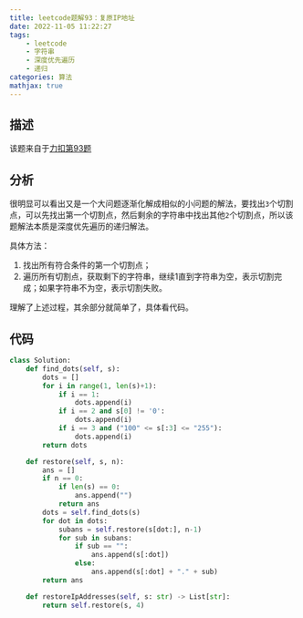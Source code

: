 ```yaml
---
title: leetcode题解93：复原IP地址
date: 2022-11-05 11:22:27
tags:
    - leetcode
    - 字符串
    - 深度优先遍历
    - 递归
categories: 算法
mathjax: true
---
```


## 描述

该题来自于[力扣第93题](https://leetcode.cn/problems/restore-ip-addresses/)

<!--more-->

## 分析

很明显可以看出又是一个大问题逐渐化解成相似的小问题的解法，要找出`3`个切割点，可以先找出第一个切割点，然后剩余的字符串中找出其他`2`个切割点，所以该题解法本质是深度优先遍历的递归解法。

具体方法：
1. 找出所有符合条件的第一个切割点；
2. 遍历所有切割点，获取剩下的字符串，继续1直到字符串为空，表示切割完成；如果字符串不为空，表示切割失败。

理解了上述过程，其余部分就简单了，具体看代码。


## 代码

```python
class Solution:
    def find_dots(self, s):
        dots = []
        for i in range(1, len(s)+1):
            if i == 1:
                dots.append(i)
            if i == 2 and s[0] != '0':
                dots.append(i)
            if i == 3 and ("100" <= s[:3] <= "255"):
                dots.append(i)
        return dots

    def restore(self, s, n):
        ans = []
        if n == 0:
            if len(s) == 0:
                ans.append("")
            return ans
        dots = self.find_dots(s)
        for dot in dots:
            subans = self.restore(s[dot:], n-1)
            for sub in subans:
                if sub == "":
                    ans.append(s[:dot])
                else:
                    ans.append(s[:dot] + "." + sub)
        return ans

    def restoreIpAddresses(self, s: str) -> List[str]:
        return self.restore(s, 4)
```